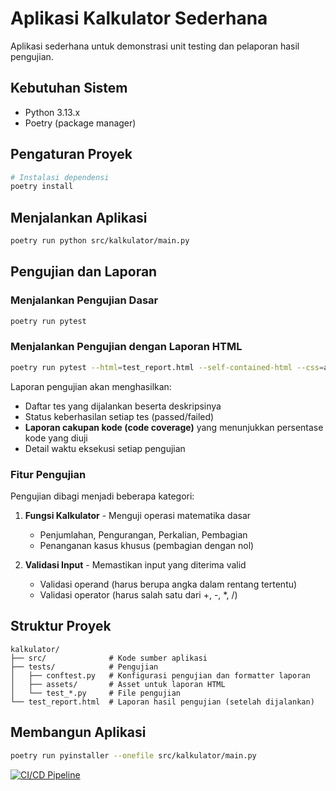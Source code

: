 # Aplikasi Kalkulator Sederhana

Aplikasi sederhana untuk demonstrasi unit testing dan pelaporan hasil pengujian.

## Kebutuhan Sistem

- Python 3.13.x
- Poetry (package manager)

## Pengaturan Proyek

```bash
# Instalasi dependensi
poetry install
```

## Menjalankan Aplikasi

```bash
poetry run python src/kalkulator/main.py
```

## Pengujian dan Laporan

### Menjalankan Pengujian Dasar

```bash
poetry run pytest
```

### Menjalankan Pengujian dengan Laporan HTML

```bash
poetry run pytest --html=test_report.html --self-contained-html --css=assets/style.css --cov=src
```

Laporan pengujian akan menghasilkan:
- Daftar tes yang dijalankan beserta deskripsinya
- Status keberhasilan setiap tes (passed/failed)
- **Laporan cakupan kode (code coverage)** yang menunjukkan persentase kode yang diuji
- Detail waktu eksekusi setiap pengujian

### Fitur Pengujian

Pengujian dibagi menjadi beberapa kategori:
1. **Fungsi Kalkulator** - Menguji operasi matematika dasar
   - Penjumlahan, Pengurangan, Perkalian, Pembagian
   - Penanganan kasus khusus (pembagian dengan nol)

2. **Validasi Input** - Memastikan input yang diterima valid
   - Validasi operand (harus berupa angka dalam rentang tertentu)
   - Validasi operator (harus salah satu dari +, -, *, /)

## Struktur Proyek

```
kalkulator/
├── src/              # Kode sumber aplikasi
├── tests/            # Pengujian
│   ├── conftest.py   # Konfigurasi pengujian dan formatter laporan
│   ├── assets/       # Asset untuk laporan HTML
│   └── test_*.py     # File pengujian
└── test_report.html  # Laporan hasil pengujian (setelah dijalankan)
```

## Membangun Aplikasi

```bash
poetry run pyinstaller --onefile src/kalkulator/main.py
```

[![CI/CD Pipeline](https://github.com/username/kalkulator/actions/workflows/ci-cd.yml/badge.svg)](https://github.com/username/kalkulator/actions/workflows/ci-cd.yml)